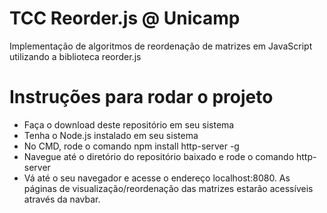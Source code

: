 # TCC Reorder.js @ Unicamp
Implementação de algoritmos de reordenação de matrizes em JavaScript utilizando a biblioteca reorder.js
# Instruções para rodar o projeto
-   Faça o download deste repositório em seu sistema
-   Tenha o Node.js instalado em seu sistema
-   No CMD, rode o comando  npm install http-server -g
-   Navegue até o diretório do repositório baixado e rode o comando http-server
-   Vá até o seu navegador e acesse o endereço localhost:8080. As páginas de visualização/reordenação das matrizes estarão acessíveis através da navbar.
